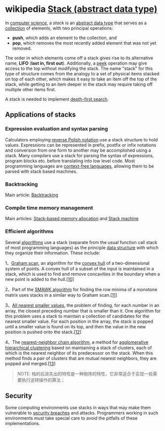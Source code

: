 # wikipedia [Stack (abstract data type)](https://en.wikipedia.org/wiki/Stack_(abstract_data_type))

In [computer science](https://en.wikipedia.org/wiki/Computer_science), a *stack* is an [abstract data type](https://en.wikipedia.org/wiki/Abstract_data_type) that serves as a [collection](https://en.wikipedia.org/wiki/Collection_(computing)) of elements, with two principal operations:

- **push**, which adds an element to the collection, and
- **pop**, which removes the most recently added element that was not yet removed.

The order in which elements come off a stack gives rise to its alternative name, **LIFO** (**last in, first out**). Additionally, a [peek](https://en.wikipedia.org/wiki/Peek_(data_type_operation)) operation may give access to the top without modifying the stack. The name "stack" for this type of structure comes from the analogy to a set of physical items stacked on top of each other, which makes it easy to take an item off the top of the stack, while getting to an item deeper in the stack may require taking off multiple other items first. 

A stack is needed to implement [depth-first search](https://en.wikipedia.org/wiki/Depth-first_search).



## Applications of stacks



### Expression evaluation and syntax parsing

Calculators employing [reverse Polish notation](https://en.wikipedia.org/wiki/Reverse_Polish_notation) use a stack structure to hold values. Expressions can be represented in prefix, postfix or infix notations and conversion from one form to another may be accomplished using a stack. Many compilers use a stack for parsing the syntax of expressions, program blocks etc. before translating into low level code. Most programming languages are [context-free languages](https://en.wikipedia.org/wiki/Context-free_grammar), allowing them to be parsed with stack based machines.



### Backtracking

Main article: [Backtracking](https://en.wikipedia.org/wiki/Backtracking)



### Compile time memory management

Main articles: [Stack-based memory allocation](https://en.wikipedia.org/wiki/Stack-based_memory_allocation) and [Stack machine](https://en.wikipedia.org/wiki/Stack_machine)



### Efficient algorithms

Several [algorithms](https://en.wikipedia.org/wiki/Algorithm) use a stack (separate from the usual function call stack of most programming languages) as the principle [data structure](https://en.wikipedia.org/wiki/Data_structure) with which they organize their information. These include:

1、[Graham scan](https://en.wikipedia.org/wiki/Graham_scan), an algorithm for the [convex hull](https://en.wikipedia.org/wiki/Convex_hull) of a two-dimensional system of points. A convex hull of a subset of the input is maintained in a stack, which is used to find and remove concavities in the boundary when a new point is added to the hull.[[10\]](https://en.wikipedia.org/wiki/Stack_(abstract_data_type)#cite_note-10)

2、Part of the [SMAWK algorithm](https://en.wikipedia.org/wiki/SMAWK_algorithm) for finding the row minima of a monotone matrix uses stacks in a similar way to Graham scan.[[11\]](https://en.wikipedia.org/wiki/Stack_(abstract_data_type)#cite_note-11)

3、[All nearest smaller values](https://en.wikipedia.org/wiki/All_nearest_smaller_values), the problem of finding, for each number in an array, the closest preceding number that is smaller than it. One algorithm for this problem uses a stack to maintain a collection of candidates for the nearest smaller value. For each position in the array, the stack is popped until a smaller value is found on its top, and then the value in the new position is pushed onto the stack.[[12\]](https://en.wikipedia.org/wiki/Stack_(abstract_data_type)#cite_note-12)

4、The [nearest-neighbor chain algorithm](https://en.wikipedia.org/wiki/Nearest-neighbor_chain_algorithm), a method for [agglomerative hierarchical clustering](https://en.wikipedia.org/wiki/Agglomerative_hierarchical_clustering) based on maintaining a stack of clusters, each of which is the nearest neighbor of its predecessor on the stack. When this method finds a pair of clusters that are mutual nearest neighbors, they are popped and merged.[[13\]](https://en.wikipedia.org/wiki/Stack_(abstract_data_type)#cite_note-13)



> NOTE: 栈的后进先出的特性是一种倒序的特性，它非常适合于实现一些需要执行逆转操作的算法；

## Security

Some computing environments use stacks in ways that may make them vulnerable to [security breaches](https://en.wikipedia.org/wiki/Security_breaches) and attacks. Programmers working in such environments must take special care to avoid the pitfalls of these implementations.

